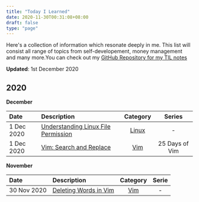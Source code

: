 ```yaml
---
title: "Today I Learned"
date: 2020-11-30T00:31:08+08:00
draft: false 
type: "page"
---
```

Here's a collection of information which resonate deeply in me. This list will consist all range of topics from self-developement, money management and many more.You can check out my [GitHub Repository for my TIL notes](https://github.com/keithkeekw/TodayILearned)  

**Updated**: 1st December 2020

## 2020 
**December**

|Date|Description|Category|Series|
|:---|:---|:---:|:---:|
|1 Dec 2020|[Understanding Linux File Permission](https://github.com/keithkeekw/TodayILearned/blob/main/Linux/2020-12-01%20Understanding%20Linux%20File%20Permissions.md)|[Linux](https://github.com/keithkeekw/TodayILearned/tree/main/Linux)|-|
|1 Dec 2020|[Vim: Search and Replace](https://github.com/keithkeekw/TodayILearned/blob/main/Vim/2020-12-01%20Search%20and%20Replace.md)|[Vim](https://github.com/keithkeekw/TodayILearned/tree/main/Vim)|25 Days of Vim|

**November**

|Date|Description|Category|Serie|
|:---|:---|:---:|:---:|
|30 Nov 2020|[Deleting Words in Vim](https://github.com/keithkeekw/TodayILearned/blob/main/Vim/2020-11-30%20Deleting%20Words%20in%20Vim.md)|[Vim](https://github.com/keithkeekw/TodayILearned/tree/main/Vim)|-|
